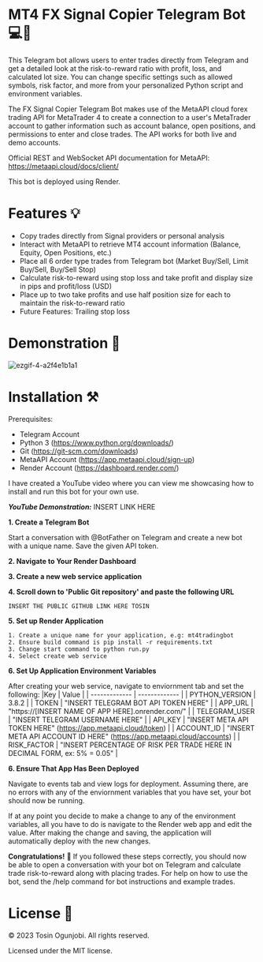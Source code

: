 # MT4 FX Signal Copier Telegram Bot 💻💸

This Telegram bot allows users to enter trades directly from Telegram and get a detailed look at the risk-to-reward ratio with profit, loss, and calculated lot size. You can change specific settings such as allowed symbols, risk factor, and more from your personalized Python script and environment variables.

The FX Signal Copier Telegram Bot makes use of the MetaAPI cloud forex trading API for MetaTrader 4 to create a connection to a user's MetaTrader account to gather information such as account balance, open positions, and permissions to enter and close trades. The API works for both live and demo accounts.

Official REST and WebSocket API documentation for MetaAPI: https://metaapi.cloud/docs/client/

This bot is deployed using Render.

# Features 💡
- Copy trades directly from Signal providers or personal analysis 
- Interact with MetaAPI to retrieve MT4 account information (Balance, Equity, Open Positions, etc.)
- Place all 6 order type trades from Telegram bot (Market Buy/Sell, Limit Buy/Sell, Buy/Sell Stop)
- Calculate risk-to-reward using stop loss and take profit and display size in pips and profit/loss (USD)
- Place up to two take profits and use half position size for each to maintain the risk-to-reward ratio
- Future Features: Trailing stop loss

# Demonstration 🎥

![ezgif-4-a2f4e1b1a1](https://user-images.githubusercontent.com/54332223/180027398-36ddf07b-0f22-4589-9e02-8bd4031dc27b.gif)

# Installation ⚒️

Prerequisites:
- Telegram Account 
- Python 3 (https://www.python.org/downloads/)
- Git (https://git-scm.com/downloads)
- MetaAPI Account (https://app.metaapi.cloud/sign-up)
- Render Account (https://dashboard.render.com/)

I have created a YouTube video where you can view me showcasing how to install and run this bot for your own use.

***YouTube Demonstration:*** INSERT LINK HERE


**1. Create a Telegram Bot**

Start a conversation with @BotFather on Telegram and create a new bot with a unique name. Save the given API token.

**2. Navigate to Your Render Dashboard**

**3. Create a new web service application**

**4. Scroll down to 'Public Git repository' and paste the following URL**
```
INSERT THE PUBLIC GITHUB LINK HERE TOSIN
```

**5. Set up Render Application**

```
1. Create a unique name for your application, e.g: mt4tradingbot
2. Ensure build command is pip install -r requirements.txt
3. Change start command to python run.py
4. Select create web service
```
**6. Set Up Application Environment Variables**

After creating your web service, navigate to enviornment tab and set the following:
|Key  | Value |
| ------------- | ------------- |
| PYTHON_VERSION | 3.8.2 |
| TOKEN | "INSERT TELEGRAM BOT API TOKEN HERE" |
| APP_URL | "https://[INSERT NAME OF APP HERE].onrender.com/" |
| TELEGRAM_USER | "INSERT TELEGRAM USERNAME HERE" |
| API_KEY | "INSERT META API TOKEN HERE" (https://app.metaapi.cloud/token) |
| ACCOUNT_ID | "INSERT META API ACCOUNT ID HERE" (https://app.metaapi.cloud/accounts) |
| RISK_FACTOR | "INSERT PERCENTAGE OF RISK PER TRADE HERE IN DECIMAL FORM, ex: 5% = 0.05" |

**6. Ensure That App Has Been Deployed**

Navigate to events tab and view logs for deployment. Assuming there, are no errors with any of the enviornment variables that you have set, your bot should now be running.

If at any point you decide to make a change to any of the environment variables, all you have to do is navigate to the Render web app and edit the value. After making the change and saving, the application will automatically deploy with the new changes.

**Congratulations!** 🥳 If you followed these steps correctly, you should now be able to open a conversation with your bot on Telegram and calculate trade risk-to-reward along with placing trades. For help on how to use the bot, send the /help command for bot instructions and example trades.

# License 📝
&copy; 2023 Tosin Ogunjobi. All rights reserved.

Licensed under the MIT license.
